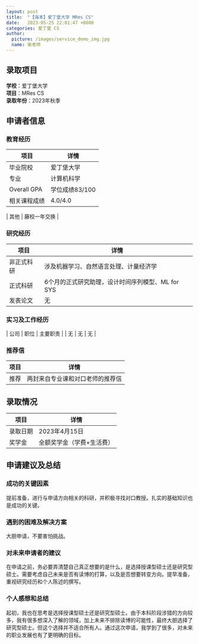```yaml
---
layout: post
title:  "【海本】爱丁堡大学 MRes CS"
date:   2023-05-25 22:01:47 +0800
categories: 爱丁堡 CS
author:
  picture: /images/service_demo_img.jpg
  name: 柴老师
---
```


## 录取项目
**学校**：爱丁堡大学  
**项目**：MRes CS  
**录取年份**：2023年秋季  

## 申请者信息

### 教育经历
| 项目          | 详情                    |
| ------------- | ----------------------- |
| 毕业院校      | 爱丁堡大学               |
| 专业          | 计算机科学               |
| Overall GPA   | 学位成绩83/100           |
| 相关课程成绩  | 4.0/4.0                  |
<!-- 如有 -->
| 其他          | 藤校一年交换             |

### 研究经历
| 项目          | 详情                                                                 |
| ------------- | -------------------------------------------------------------------- |
| 非正式科研    | 涉及机器学习、自然语言处理、计量经济学                              |
| 正式科研      | 6个月的正式研究助理，设计时间序列模型、ML for SYS                   |
| 发表论文      | 无                                                                   |

### 实习及工作经历

<!-- 注：保护个人信息和隐私 可以进行模糊化书写，这里只是一个Place Holder -->
| 公司 | 职位 | 主要职责 |
| 无   | 无   | 无   |

### 推荐信
| 项目       | 详情                   |
| ---------- | ---------------------- |
| 推荐       | 两封来自专业课和对口老师的推荐信 |

## 录取情况
| 项目       | 详情                           |
| ---------- | ------------------------------ |
| 录取日期   | 2023年4月15日                   |
| 奖学金     | 全额奖学金（学费+生活费）      |

## 申请建议及总结

### 成功的关键因素
提前准备，进行与申请方向相关的科研，并积极寻找对口教授。扎实的基础知识也是成功的关键。

### 遇到的困难及解决方案
大胆申请，不要害怕挑战。

### 对未来申请者的建议
在申请之前，务必要弄清楚自己真正想要的是什么，是选择授课型硕士还是研究型硕士。需要考虑自己未来是否有读博的打算，以及是否想要转变方向。提早准备，重视研究经历和个人陈述的撰写。

### 个人感想和总结
起初，我也在思考是选择授课型硕士还是研究型硕士。由于本科阶段涉猎的方向较多，我有很多想深入了解的领域，加上未来不排除读博的可能性，最终大胆选择了研究型硕士。但这个选择并不适合所有人。通过这次申请，我学到了很多，对未来的职业发展也有了更明确的目标。
